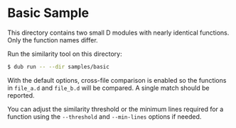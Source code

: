 # Basic Sample

This directory contains two small D modules with nearly identical functions. Only
the function names differ.

Run the similarity tool on this directory:

```bash
$ dub run -- --dir samples/basic
```

With the default options, cross-file comparison is enabled so the functions in
`file_a.d` and `file_b.d` will be compared. A single match should be reported.

You can adjust the similarity threshold or the minimum lines required for a
function using the `--threshold` and `--min-lines` options if needed.
